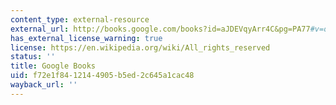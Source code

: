 ```yaml
---
content_type: external-resource
external_url: http://books.google.com/books?id=aJDEVqyArr4C&pg=PA77#v=onepage
has_external_license_warning: true
license: https://en.wikipedia.org/wiki/All_rights_reserved
status: ''
title: Google Books
uid: f72e1f84-1214-4905-b5ed-2c645a1cac48
wayback_url: ''
---
```

